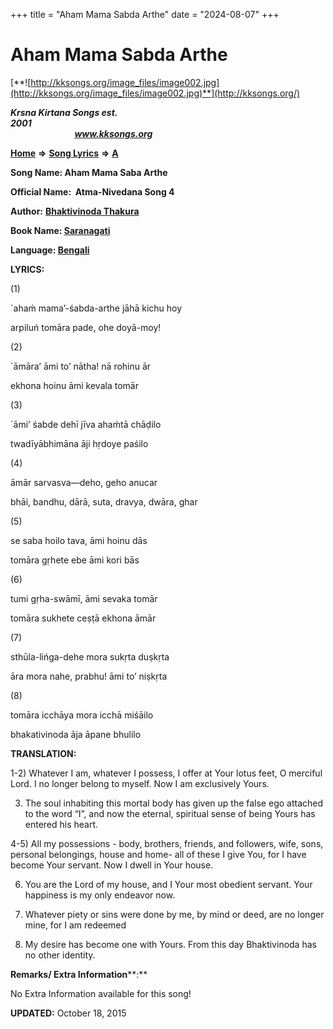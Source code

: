 +++
title = "Aham Mama Sabda Arthe"
date = "2024-08-07"
+++

# Aham Mama Sabda Arthe
[**![http://kksongs.org/image_files/image002.jpg](http://kksongs.org/image_files/image002.jpg)**](http://kksongs.org/)

**_Krsna Kirtana Songs est. 2001_**                                                                                                                                                 **_www.kksongs.org_**

[**Home**](http://kksongs.org/) **⇒** [**Song Lyrics**](http://kksongs.org/lyrics.html) **⇒** [**A**](http://kksongs.org/songs/song_a.html)

**Song Name: Aham Mama Saba Arthe**

**Official Name:  Atma-Nivedana Song 4**

**Author:** [**Bhaktivinoda Thakura**](http://kksongs.org/authors/list/bhaktivinoda.html)

**Book Name: [Saranagati](http://kksongs.org/authors/literature/saranagati.html)**

**Language: [Bengali](http://kksongs.org/language/list/bengali.html)**

**LYRICS:**

(1)

\`ahaḿ mama’-śabda-arthe jāhā kichu hoy

arpiluń tomāra pade, ohe doyā-moy!

(2)

\`āmāra’ āmi to’ nātha! nā rohinu ār

ekhona hoinu āmi kevala tomār

(3)

\`āmi’ śabde dehī jīva ahaḿtā chāḍilo

twadīyābhimāna āji hṛdoye paśilo

(4)

āmār sarvasva—deho, geho anucar

bhāi, bandhu, dārā, suta, dravya, dwāra, ghar

(5)

se saba hoilo tava, āmi hoinu dās

tomāra gṛhete ebe āmi kori bās

(6)

tumi gṛha-swāmī, āmi sevaka tomār

tomāra sukhete ceṣṭā ekhona āmār

(7)

sthūla-lińga-dehe mora sukṛta duṣkṛta

āra mora nahe, prabhu! āmi to’ niṣkṛta

(8)

tomāra icchāya mora icchā miśāilo

bhakativinoda āja āpane bhulilo

**TRANSLATION:**

1-2) Whatever I am, whatever I possess, I offer at Your lotus feet, O merciful Lord. I no longer belong to myself. Now I am exclusively Yours.

3) The soul inhabiting this mortal body has given up the false ego attached to the word “I”, and now the eternal, spiritual sense of being Yours has entered his heart.

4-5) All my possessions - body, brothers, friends, and followers, wife, sons, personal belongings, house and home- all of these I give You, for I have become Your servant. Now I dwell in Your house.

6) You are the Lord of my house, and I Your most obedient servant. Your happiness is my only endeavor now.

7) Whatever piety or sins were done by me, by mind or deed, are no longer mine, for I am redeemed

8) My desire has become one with Yours. From this day Bhaktivinoda has no other identity.

**Remarks/ Extra Information****:**

No Extra Information available for this song!

**UPDATED:** October 18, 2015